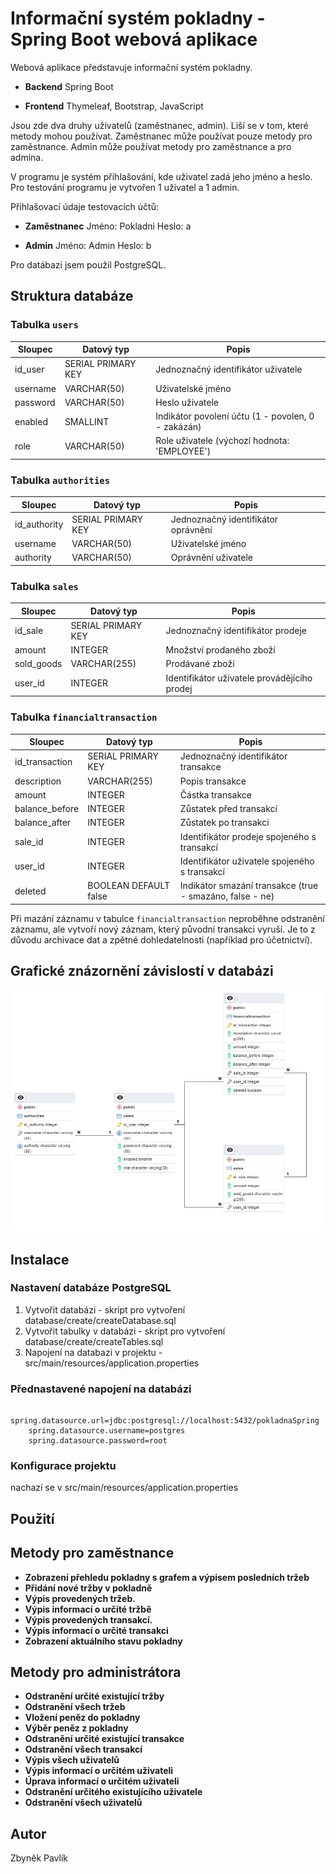 # Informační systém pokladny - Spring Boot webová aplikace

Webová aplikace představuje informační systém pokladny.

- **Backend**
Spring Boot

- **Frontend**
Thymeleaf, Bootstrap, JavaScript

Jsou zde dva druhy uživatelů (zaměstnanec, admin).
Liší se v tom, které metody mohou používat.
Zaměstnanec může používat pouze metody pro zaměstnance.
Admin může používat metody pro zaměstnance a pro admina.

V programu je systém přihlašování, kde uživatel zadá jeho jméno a heslo.
Pro testování programu je vytvořen 1 uživatel a 1 admin.

Přihlašovací údaje testovacích účtů:
- **Zaměstnanec**
Jméno: Pokladni
Heslo: a

- **Admin**
Jméno: Admin
Heslo: b

Pro datábazi jsem použil PostgreSQL.

## Struktura databáze

### Tabulka `users`

| Sloupec    | Datový typ        | Popis                                           |
|------------|-------------------|-------------------------------------------------|
| id_user    | SERIAL PRIMARY KEY| Jednoznačný identifikátor uživatele            |
| username   | VARCHAR(50)       | Uživatelské jméno                               |
| password   | VARCHAR(50)       | Heslo uživatele                                 |
| enabled    | SMALLINT          | Indikátor povolení účtu (1 - povolen, 0 - zakázán) |
| role       | VARCHAR(50)       | Role uživatele (výchozí hodnota: 'EMPLOYEE')    |

### Tabulka `authorities`

| Sloupec      | Datový typ        | Popis                                            |
|--------------|-------------------|--------------------------------------------------|
| id_authority | SERIAL PRIMARY KEY| Jednoznačný identifikátor oprávnění             |
| username     | VARCHAR(50)       | Uživatelské jméno                               |
| authority    | VARCHAR(50)       | Oprávnění uživatele                              |

### Tabulka `sales`

| Sloupec   | Datový typ        | Popis                                           |
|-----------|-------------------|-------------------------------------------------|
| id_sale   | SERIAL PRIMARY KEY| Jednoznačný identifikátor prodeje              |
| amount    | INTEGER           | Množství prodaného zboží                        |
| sold_goods| VARCHAR(255)      | Prodávané zboží                                 |
| user_id   | INTEGER           | Identifikátor uživatele provádějícího prodej   |

### Tabulka `financialtransaction`

| Sloupec        | Datový typ        | Popis                                           |
|----------------|-------------------|-------------------------------------------------|
| id_transaction | SERIAL PRIMARY KEY| Jednoznačný identifikátor transakce             |
| description    | VARCHAR(255)      | Popis transakce                                 |
| amount         | INTEGER           | Částka transakce                                |
| balance_before | INTEGER           | Zůstatek před transakcí                         |
| balance_after  | INTEGER           | Zůstatek po transakci                           |
| sale_id        | INTEGER           | Identifikátor prodeje spojeného s transakcí     |
| user_id        | INTEGER           | Identifikátor uživatele spojeného s transakcí   |
| deleted        | BOOLEAN DEFAULT false | Indikátor smazání transakce (true - smazáno, false - ne) |


Při mazání záznamu v tabulce `financialtransaction` neproběhne odstranění záznamu, ale vytvoří nový záznam, který původní transakci vyruší. 
Je to z důvodu archivace dat a zpětné dohledatelnosti (například pro účetnictví).

## Grafické znázornění závislostí v databázi

![Graf závislostí v databázi](database/images/database_dependency_graph.png)





## Instalace

### Nastavení databáze PostgreSQL
1. Vytvořit databázi - skript pro vytvoření database/create/createDatabase.sql
2. Vytvořit tabulky v databázi - skript pro vytvoření database/create/createTables.sql
3. Napojení na databazi v projektu - src/main/resources/application.properties
   
### Přednastavené napojení na databázi
  ```properties
      spring.datasource.url=jdbc:postgresql://localhost:5432/pokladnaSpring
      spring.datasource.username=postgres
      spring.datasource.password=root
  ```

### Konfigurace projektu
nachazí se v src/main/resources/application.properties

## Použití

## Metody pro zaměstnance
- **Zobrazení přehledu pokladny s grafem a výpisem posledních tržeb**
- **Přidání nové tržby v pokladně**
- **Výpis provedených tržeb.**
- **Výpis informací o určité tržbě**
- **Výpis provedených transakcí.**
- **Výpis informací o určité transakci**
- **Zobrazení aktuálního stavu pokladny**

## Metody pro administrátora
- **Odstranění určité existující tržby**
- **Odstranění všech tržeb**
- **Vložení peněz do pokladny**
- **Výběr peněz z pokladny**
- **Odstranění určité existující transakce**
- **Odstranění všech transakcí**
- **Výpis všech uživatelů**
- **Výpis informací o určitém uživateli**
- **Úprava informací o určitém uživateli**
- **Odstranění určitého existujícího uživatele**
- **Odstranění všech uživatelů**


## Autor

Zbyněk Pavlík

